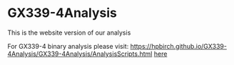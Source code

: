 # GX339-4Analysis

This is the website version of our analysis

For GX339-4 binary analysis please visit: https://hpbirch.github.io/GX339-4Analysis/GX339-4Analysis/AnalysisScripts.html
<a href="https://hpbirch.github.io/GX339-4Analysis/GX339-4Analysis/AnalysisScripts.html">here</a>
